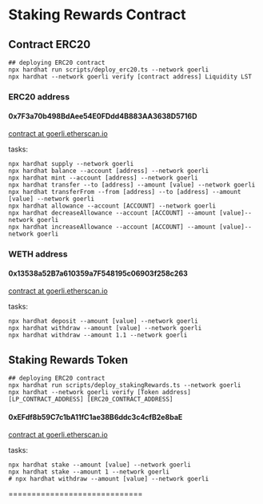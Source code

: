 # Staking Rewards Contract

## Contract ERC20

```shell
## deploying ERC20 contract
npx hardhat run scripts/deploy_erc20.ts --network goerli
npx hardhat --network goerli verify [contract address] Liquidity LST
```

### ERC20 address

#### 0x7F3a70b498BdAee54E0FDdd4B883AA3638D5716D

[contract at goerli.etherscan.io](https://goerli.etherscan.io/address/0x7F3a70b498BdAee54E0FDdd4B883AA3638D5716D)

tasks:

```shell
npx hardhat supply --network goerli
npx hardhat balance --account [address] --network goerli
npx hardhat mint --account [address] --network goerli
npx hardhat transfer --to [address] --amount [value] --network goerli
npx hardhat transferFrom --from [address] --to [address] --amount [value] --network goerli
npx hardhat allowance --account [ACCOUNT] --network goerli
npx hardhat decreaseAllowance --account [ACCOUNT] --amount [value]--network goerli
npx hardhat increaseAllowance --account [ACCOUNT] --amount [value]--network goerli
```


### WETH address

#### 0x13538a52B7a610359a7F548195c06903f258c263

[contract at goerli.etherscan.io](https://goerli.etherscan.io/address/0x13538a52B7a610359a7F548195c06903f258c263)

tasks:

```shell
npx hardhat deposit --amount [value] --network goerli
npx hardhat withdraw --amount [value] --network goerli
npx hardhat withdraw --amount 1.1 --network goerli
```

## Staking Rewards Token

```shell
## deploying ERC20 contract
npx hardhat run scripts/deploy_stakingRewards.ts --network goerli
npx hardhat --network goerli verify [Token address] [LP_CONTRACT_ADDRESS] [ERC20_CONTRACT_ADDRESS]
```
#### 0xEFdf8b59C7c1bA11fC1ae38B6ddc3c4cfB2e8baE

[contract at goerli.etherscan.io](https://goerli.etherscan.io/address/0xEFdf8b59C7c1bA11fC1ae38B6ddc3c4cfB2e8baE#code)

tasks:

```shell
npx hardhat stake --amount [value] --network goerli
npx hardhat stake --amount 1 --network goerli
# npx hardhat withdraw --amount [value] --network goerli
```
=============================